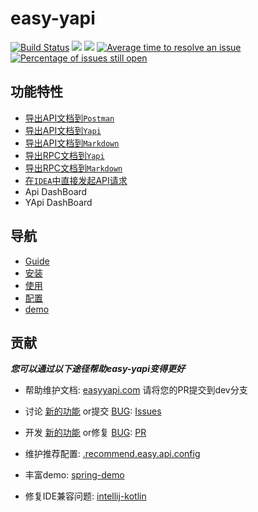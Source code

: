# easy-yapi

[![Build Status](https://travis-ci.com/tangcent/easy-yapi.svg?branch=master)](https://travis-ci.com/tangcent/easy-yapi)
[![](https://img.shields.io/jetbrains/plugin/v/12458?color=blue&label=version)](https://plugins.jetbrains.com/plugin/12458-easyyapi)
[![](https://img.shields.io/jetbrains/plugin/d/12458)](https://plugins.jetbrains.com/plugin/12458-easyyapi)
[![Average time to resolve an issue](http://isitmaintained.com/badge/resolution/tangcent/easy-yapi.svg)](http://isitmaintained.com/project/tangcent/easy-yapi "Average time to resolve an issue")
[![Percentage of issues still open](http://isitmaintained.com/badge/open/tangcent/easy-yapi.svg)](http://isitmaintained.com/project/tangcent/easy-yapi "Percentage of issues still open")


## 功能特性
- [导出API文档到`Postman`](https://easyyapi.com/documents/export2postman.html)
- [导出API文档到`Yapi`](https://easyyapi.com/documents/export2yapi.html)
- [导出API文档到`Markdown`](https://easyyapi.com/documents/export2markdown.html)
- [导出RPC文档到`Yapi`](https://easyyapi.com/documents/export_rpc.html)
- [导出RPC文档到`Markdown`](https://easyyapi.com/documents/export_rpc.html)
- [在`IDEA`中直接发起API请求](http://easyyapi.com/documents/call.html)
- Api DashBoard
- YApi DashBoard

## 导航

* [Guide](https://easyyapi.com/documents/index.html)
* [安装](https://easyyapi.com/documents/installation.html)
* [使用](https://easyyapi.com/documents/use.html)
* [配置](https://easyyapi.com/setting/index.html)
* [demo](https://easyyapi.com/demo/index.html)

## 贡献

***您可以通过以下途径帮助easy-yapi变得更好***

* 帮助维护文档: [easyyapi.com](https://github.com/easyyapi/easyyapi.github.io/tree/dev)
  请将您的PR提交到dev分支
  
* 讨论 [新的功能](https://github.com/tangcent/easy-yapi/issues?q=label%3Aenhancement) or提交 [BUG](https://github.com/tangcent/easy-yapi/issues?q=label%3Abug): [Issues](https://github.com/tangcent/easy-yapi/issues)

* 开发 [新的功能](https://github.com/tangcent/easy-yapi/pulls?q=+label%3Aenhancement) or修复 [BUG](https://github.com/tangcent/easy-yapi/pulls?q=label%3Abug): [PR](https://github.com/tangcent/easy-yapi/pulls)

* 维护推荐配置: [.recommend.easy.api.config](https://github.com/tangcent/easy-yapi/blob/master/idea-plugin/src/main/resources/.recommend.easy.api.config)

* 丰富demo: [spring-demo](https://github.com/Earth-1610/spring-demo)

* 修复IDE兼容问题: [intellij-kotlin](https://github.com/Earth-1610/intellij-kotlin/pulls?q=label%3Acompatibility+)